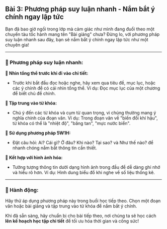 ## Bài 3: Phương pháp suy luận nhanh - Nắm bắt ý chính ngay lập tức

Bạn đã bao giờ ngồi trong lớp mà cảm giác như mình đang đuổi theo một chuyến tàu tốc hành mang tên "Bài giảng" chưa? Đừng lo, với phương pháp suy luận nhanh sau đây, bạn sẽ nắm bắt ý chính ngay lập tức như một chuyên gia!

---

### 📌 Phương pháp suy luận nhanh:

**🔹 Nhìn tổng thể trước khi đi vào chi tiết:**
- Trước khi bắt đầu đọc hoặc nghe, hãy xem qua tiêu đề, mục lục, hoặc các ý chính để có cái nhìn tổng thể. Ví dụ: Đọc mục lục của một chương để biết chủ đề chính.

**🔹 Tập trung vào từ khóa:**
- Chú ý đến các từ khóa và cụm từ quan trọng, vì chúng thường mang ý nghĩa chính của đoạn văn. Ví dụ: Trong đoạn văn về "biến đổi khí hậu", từ khóa có thể là "nhiệt độ", "băng tan", "mực nước biển".

**🔹 Sử dụng phương pháp 5W1H:**
- Đặt câu hỏi: Ai? Cái gì? Ở đâu? Khi nào? Tại sao? và Như thế nào? để nhanh chóng nắm bắt thông tin cần thiết.

**🔹 Kết hợp với hình ảnh hóa:**
- Tưởng tượng thông tin dưới dạng hình ảnh trong đầu để dễ dàng ghi nhớ và hiểu rõ hơn. Ví dụ: Hình dung biểu đồ khi nghe về số liệu thống kê.

---

### 🚀 Hành động:

Hãy thử áp dụng phương pháp này trong buổi học tiếp theo. Chọn một đoạn văn hoặc bài giảng và tập trung vào từ khóa để nắm bắt ý chính.

Khi đã sẵn sàng, hãy chuẩn bị cho bài tiếp theo, nơi chúng ta sẽ học cách **lên kế hoạch học tập chi tiết** để tối ưu hóa thời gian và công sức!